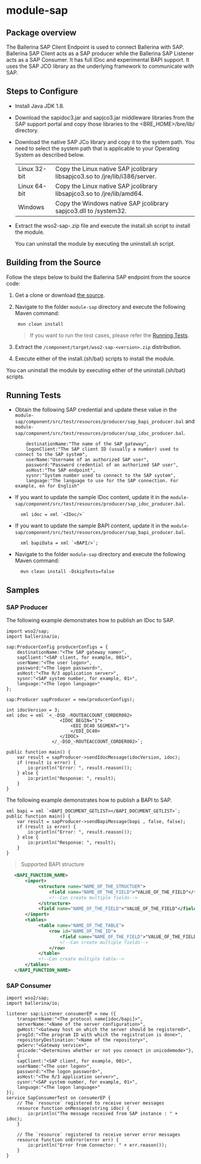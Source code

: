# module-sap

## Package overview

The Ballerina SAP Client Endpoint is used to connect Ballerina with SAP. Ballerina SAP Client acts as a SAP producer while the Ballerina SAP Listener acts as a SAP Consumer.
It has full IDoc and experimental BAPI support. It uses the SAP JCO library as the underlying framework to communicate with SAP. 

## Steps to Configure

 * Install Java JDK 1.8.
 * Download the sapidoc3.jar and sapjco3.jar middleware libraries from the SAP support portal and copy those libraries 
   to the <BRE_HOME>/bre/lib/ directory.
 * Download the native SAP JCo library and copy it to the system path. You need to select the system path that is applicable 
   to your Operating System as described below.
    
    <table class="tg">
      <tr>
        <td class="tg-yw4l">Linux 32-bit</td>
        <td class="tg-yw4l">Copy the Linux native SAP jcolibrary libsapjco3.so to <JDK_HOME>/jre/lib/i386/server.</td>
      </tr>
      <tr>
        <td class="tg-yw4l">Linux 64-bit</td>
        <td class="tg-yw4l">Copy the Linux native SAP jcolibrary libsapjco3.so to <JDK_HOME>/jre/lib/amd64.</td>
      </tr>
      <tr>
        <td class="tg-yw4l">Windows</td>
        <td class="tg-yw4l">Copy the Windows native SAP jcolibrary sapjco3.dll to <WINDOWS_HOME>/system32.
        </td>
      </tr>
    </table>
    
* Extract the wso2-sap-<version>.zip file and execute the install.sh script to install the module.
  
  You can uninstall the module by executing the uninstall.sh script.

## Building from the Source

Follow the steps below to build the Ballerina SAP endpoint from the source code:

1. Get a clone or download [the source](https://github.com/wso2-ballerina/module-sap).
2. Navigate to the folder `module-sap` directory and execute the following Maven command:
    
        mvn clean install
    
    > If you want to run the test cases, please refer the [Running Tests](#running-tests). 
    
3. Extract the `/component/target/wso2-sap-<version>.zip` distribution. 
4. Execute either of the install.{sh/bat} scripts to install the module.

You can uninstall the module by executing either of the uninstall.{sh/bat} scripts.    
 
## Running Tests

* Obtain the following SAP credential and update these value in the `module-sap/component/src/test/resources/producer/sap_bapi_producer.bal` and `module-sap/component/src/test/resources/producer/sap_idoc_producer.bal`.
    ````
        destinationName:"The name of the SAP gateway",
        logonClient:"The SAP client ID (usually a number) used to connect to the SAP system",
        userName:"Username of an authorized SAP user",
        password:"Password credential of an authorized SAP user",
        asHost:"The SAP endpoint",
        sysnr:"System number used to connect to the SAP system",
        language:"The language to use for the SAP connection. For example, en for English"
   ````
* If you want to update the sample IDoc content, update it in the `module-sap/component/src/test/resources/producer/sap_idoc_producer.bal`.
    ````
      xml idoc = xml `<IDoc/>`
    ````
* If you want to update the sample BAPI content, update it in the `module-sap/component/src/test/resources/producer/sap_bapi_producer.bal`.
    ````
      xml bapiData = xml `<BAPI/>`;
    ```` 
* Navigate to the folder `module-sap` directory and execute the following Maven command:

        mvn clean install -DskipTests=false
    
## Samples

### SAP Producer

The following example demonstrates how to publish an IDoc to SAP.

```ballerina
import wso2/sap;
import ballerina/io;

sap:ProducerConfig producerConfigs = {
    destinationName:"<The SAP gateway name>",
    sapClient:"<SAP client, for example, 001>",
    userName:"<The user logon>",
    password:"<The logon password>",
    asHost:"<The R/3 application server>",
    sysnr:"<SAP system number, for example, 01>",
    language:"<The logon language>"
};

sap:Producer sapProducer = new(producerConfigs);

int idocVersion = 3;
xml idoc = xml `<_-DSD_-ROUTEACCOUNT_CORDER002>
                    <IDOC BEGIN="1">
                        <EDI_DC40 SEGMENT="1">
                        </EDI_DC40>
                    </IDOC>
                 </_-DSD_-ROUTEACCOUNT_CORDER002>`; 

public function main() {
    var result = sapProducer->sendIdocMessage(idocVersion, idoc);
    if (result is error) {
        io:println("Error: ", result.reason());
    } else {
        io:println("Response: ", result);
    }
}
````

The following example demonstrates how to publish a BAPI to SAP.

```ballerina
xml bapi = xml `<BAPI_DOCUMENT_GETLIST></BAPI_DOCUMENT_GETLIST>`;
public function main() {
    var result = sapProducer->sendBapiMessage(bapi , false, false);
    if (result is error) {
        io:println("Error: ", result.reason());
    } else {
        io:println("Response: ", result);
    }
}
```

>Supported BAPI structure
       
```xml
   <BAPI_FUNCTION_NAME>
       <import>
            <structure name="NAME_OF_THE_STRUCTUER">
                <field name="NAME_OF_THE_FIELD">"VALUE_OF_THE_FIELD"</field>
                <!--Can create multiple fields-->
            </structure>
            <field name="NAME_OF_THE_FIELD">"VALUE_OF_THE_FIELD"</field>
       </import>
       <tables>
            <table name="NAME_OF_THE_TABLE">
                <row id="NAME_OF_THE_ID">
                    <field name="NAME_OF_THE_FIELD">"VALUE_OF_THE_FIELD"</field>
                    <!--Can create multiple fields-->
                </row>
            </table>
            <!--Can create multiple table-->
       </tables>
   </BAPI_FUNCTION_NAME>
```

### SAP Consumer

```ballerina
import wso2/sap;
import ballerina/io;

listener sap:Listener consumerEP = new ({
    transportName:"<The protocol name[idoc/bapi]>",
    serverName:"<Name of the server configuration>",
    gwHost:"<Gateway host on which the server should be registered>",
    progId:"<The program ID with which the registration is done>",
    repositoryDestination:"<Name of the repository>",
    gwServ:"<Gateway service>",
    unicode:"<Determines whether or not you connect in unicodemode>"}, 
    {
    sapClient:"<SAP client, for example, 001>",
    userName:"<The user logon>",
    password:"<The logon password>",
    asHost:"<The R/3 application server>",
    sysnr:"<SAP system number, for example, 01>",
    language:"<The logon language>"
});
service SapConsumerTest on consumerEP {
    // The `resource` registered to receive server messages
    resource function onMessage(string idoc) {
        io:println("The message received from SAP instance : " + idoc);
    }

    // The `resource` registered to receive server error messages
    resource function onError(error err) {
        io:println("Error from Connector: " + err.reason());
    }
}
```
